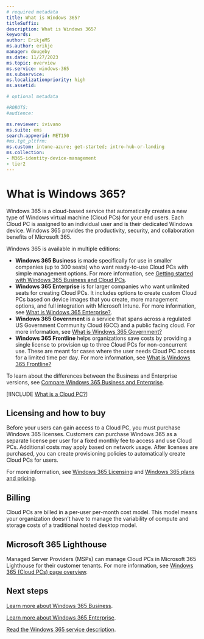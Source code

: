 ```yaml
---
# required metadata
title: What is Windows 365?
titleSuffix:
description: What is Windows 365?
keywords:
author: ErikjeMS  
ms.author: erikje
manager: dougeby
ms.date: 11/27/2023
ms.topic: overview
ms.service: windows-365
ms.subservice:
ms.localizationpriority: high
ms.assetid: 

# optional metadata

#ROBOTS:
#audience:

ms.reviewer: ivivano
ms.suite: ems
search.appverid: MET150
#ms.tgt_pltfrm:
ms.custom: intune-azure; get-started; intro-hub-or-landing
ms.collection:
- M365-identity-device-management
- tier2
---
```


# What is Windows 365?

Windows 365 is a cloud-based service that automatically creates a new type of Windows virtual machine (Cloud PCs) for your end users. Each Cloud PC is assigned to an individual user and is their dedicated Windows device. Windows 365 provides the productivity, security, and collaboration benefits of Microsoft 365.

Windows 365 is available in multiple editions:

- **Windows 365 Business** is made specifically for use in smaller companies (up to 300 seats) who want ready-to-use Cloud PCs with simple management options. For more information, see [Getting started with Windows 365 Business and Cloud PCs](./business/get-started-windows-365-business.md).
- **Windows 365 Enterprise** is for larger companies who want unlimited seats for creating Cloud PCs. It includes options to create custom Cloud PCs based on device images that you create, more management options, and full integration with Microsoft Intune. For more information, see [What is Windows 365 Enterprise?](./enterprise/overview.md).
- **Windows 365 Government** is a service that spans across a regulated US Government Community Cloud (GCC) and a public facing cloud. For more information, see [What is Windows 365 Government?](./enterprise/introduction-windows-365-government.md)
- **Windows 365 Frontline** helps organizations save costs by providing a single license to provision up to three Cloud PCs for non-concurrent use. These are meant for cases where the user needs Cloud PC access for a limited time per day. For more information, see [What is Windows 365 Frontline?](./enterprise/introduction-windows-365-frontline.md)

To learn about the differences between the Business and Enterprise versions, see [Compare Windows 365 Business and Enterprise](business-enterprise-comparison.md).

[!INCLUDE [What is a Cloud PC?](./includes/what-is-cloud-pc.md)]

## Licensing and how to buy

Before your users can gain access to a Cloud PC, you must purchase Windows 365 licenses. Customers can purchase Windows 365 as a separate license per user for a fixed monthly fee to access and use Cloud PCs. Additional costs may apply based on network usage. After licenses are purchased, you can create provisioning policies to automatically create Cloud PCs for users.

For more information, see  [Windows 365 Licensing]( https://www.microsoft.com/licensing/product-licensing/windows-365) and [Windows 365 plans and pricing](https://www.microsoft.com/windows-365/all-pricing?rtc=1).

## Billing

Cloud PCs are billed in a per-user per-month cost model. This model means your organization doesn’t have to manage the variability of compute and storage costs of a traditional hosted desktop model.

## Microsoft 365 Lighthouse

Managed Server Providers (MSPs) can manage Cloud PCs in Microsoft 365 Lighthouse for their customer tenants. For more information, see [Windows 365 (Cloud PCs) page overview](/microsoft-365/lighthouse/m365-lighthouse-win365-page-overview).

<!-- ########################## -->
## Next steps

[Learn more about Windows 365 Business](./business/get-started-windows-365-business.md).

[Learn more about Windows 365 Enterprise](./enterprise/overview.md).

[Read the Windows 365 service description](/office365/servicedescriptions/windows-365-service-description/windows-365-service-description).
